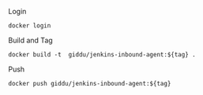 Login

    docker login


Build and Tag

    docker build -t  giddu/jenkins-inbound-agent:${tag} .

Push
    
    docker push giddu/jenkins-inbound-agent:${tag}